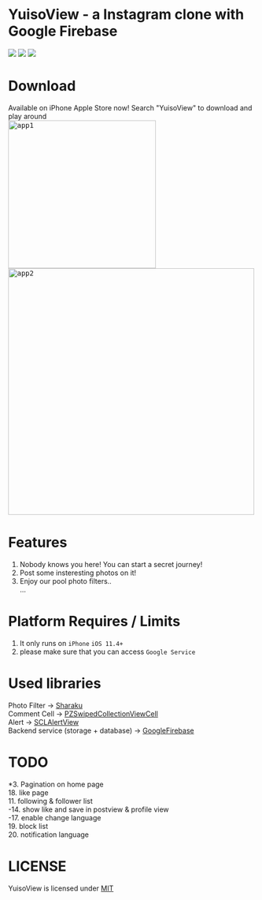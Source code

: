 # YuisoView - a Instagram clone with Google Firebase

![](https://img.shields.io/github/license/mashape/apistatus.svg)
![](https://img.shields.io/badge/platform-ios11.4%2B-orange.svg)
![](https://img.shields.io/badge/language-swift4.2-brightgreen.svg)

# Download
Available on iPhone Apple Store now! Search "YuisoView" to download and play around  
<kbd><img src="https://github.com/RenruiLiu/YuisoView/blob/master/InsViewer/Assets.xcassets/assets/appleStore1.png" alt="app1" width="300"/></kbd>
        <kbd><tr><td><img src="https://github.com/RenruiLiu/YuisoView/blob/master/InsViewer/Assets.xcassets/assets/appleStore2.png" alt="app2" width="500"/></kbd>

# Features
1. Nobody knows you here! You can start a secret journey!
2. Post some insteresting photos on it!
3. Enjoy our pool photo filters..  
...

# Platform Requires / Limits
1. It only runs on `iPhone` `iOS 11.4+`  
2. please make sure that you can access `Google Service`

# Used libraries
Photo Filter -> [Sharaku](https://github.com/makomori/Sharaku)  
Comment Cell -> [PZSwipedCollectionViewCell](https://github.com/EvoIos/PZSwipedCollectionViewCell)  
Alert -> [SCLAlertView](https://github.com/vikmeup/SCLAlertView-Swift)  
Backend service (storage + database) -> [GoogleFirebase](https://firebase.google.com/)

# TODO
*3. Pagination on home page  
18. like page  
11. following & follower list  
-14. show like and save in postview & profile view  
-17. enable change language  
19. block list  
20. notification language  

# LICENSE
YuisoView is licensed under [MIT](https://github.com/RenruiLiu/YuisoView/blob/master/LICENSE)
